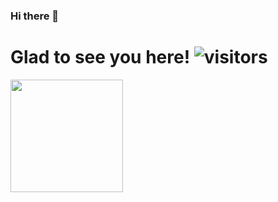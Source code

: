 ### Hi there 👋

# Glad to see you here! ![visitors](https://visitor-badge.glitch.me/badge?page_id=${pedsancue}.${pedsancue})

<!--
**pedsancue/pedsancue** is a ✨ _special_ ✨ repository because its `README.md` (this file) appears on your GitHub profile.

Here are some ideas to get you started:

- 🔭 I’m currently working on ...
- 🌱 I’m currently learning ...
- 👯 I’m looking to collaborate on ...
- 🤔 I’m looking for help with ...
- 💬 Ask me about ...
- 📫 How to reach me: ...
- 😄 Pronouns: ...
- ⚡ Fun fact: ...
-->

<img height="180em" src="https://github-readme-stats.vercel.app/api?username=pedsancue&show_icons=true&hide_border=true&&count_private=true&include_all_commits=true" />
